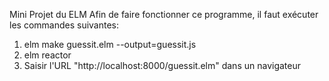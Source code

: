Mini Projet du ELM
Afin de faire fonctionner ce programme, il faut exécuter les commandes suivantes:
1. elm make guessit.elm --output=guessit.js
2. elm reactor
3. Saisir l'URL "http://localhost:8000/guessit.elm" dans un navigateur